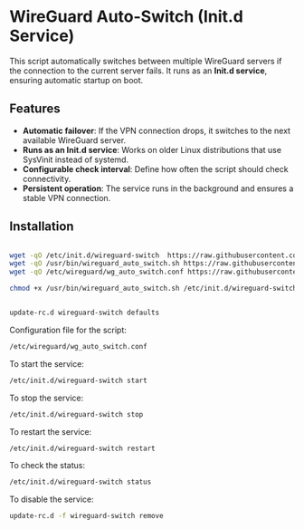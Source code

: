 # WireGuard Auto-Switch (Init.d Service)

This script automatically switches between multiple WireGuard servers if the connection to the current server fails. It runs as an **Init.d service**, ensuring automatic startup on boot.

## Features
- **Automatic failover**: If the VPN connection drops, it switches to the next available WireGuard server.
- **Runs as an Init.d service**: Works on older Linux distributions that use SysVinit instead of systemd.
- **Configurable check interval**: Define how often the script should check connectivity.
- **Persistent operation**: The service runs in the background and ensures a stable VPN connection.

## Installation


```bash

wget -qO /etc/init.d/wireguard-switch  https://raw.githubusercontent.com/Lou-Cipher/wg-autoswitch/refs/heads/main/wireguard-switch
wget -qO /usr/bin/wireguard_auto_switch.sh https://raw.githubusercontent.com/Lou-Cipher/wg-autoswitch/refs/heads/main/wireguard_auto_switch.sh
wget -qO /etc/wireguard/wg_auto_switch.conf https://raw.githubusercontent.com/Lou-Cipher/wg-autoswitch/refs/heads/main/wg_auto_switch.conf

chmod +x /usr/bin/wireguard_auto_switch.sh /etc/init.d/wireguard-switch


update-rc.d wireguard-switch defaults
```

Configuration file for the script: 
```bash
/etc/wireguard/wg_auto_switch.conf
```


To start the service:
```bash
/etc/init.d/wireguard-switch start
```

To stop the service:
```bash
/etc/init.d/wireguard-switch stop
```

To restart the service:
```bash
/etc/init.d/wireguard-switch restart
```

To check the status:
```bash
/etc/init.d/wireguard-switch status
```

To disable the service:
```bash
update-rc.d -f wireguard-switch remove
```
